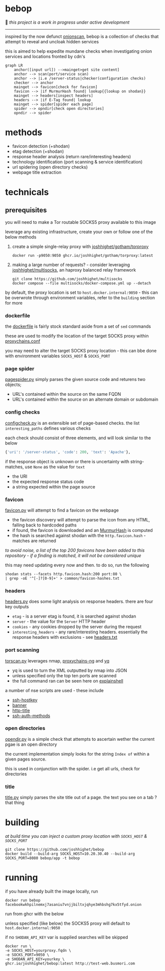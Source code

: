 # bebop

:construction: _this project is a work in progress under active development_

---

inspired by the now defunct [onionscan](https://github.com/s-rah/onionscan), bebop is a collection of checks that attempt to reveal and uncloak hidden services

this is aimed to help expedite mundane checks when investigating onion services and locations fronted by cdn's

```mermaid
graph LR
    anchor([input url]) -->mainget>get site content]
    anchor --> scan(port/service scan)
    anchor --> |i.e /server-status|checker(configuration checks)
    checker --> anchor
    mainget --> favicon[check for favicon]
    favicon --> |if MurmurHash found| lookup{{lookup on shodan}}
    mainget --> headers[inspect headers]
    headers --> |if E-Tag found| lookup
    mainget --> spider[spider each page]
    spider --> opndir[check open directories]
    opndir --> spider
```

# methods

- favicon detection (+shodan)
- etag detection (+shodan)
- response header analysis (return rare/interesting headers)
- technology identification (port scanning & service identification)
- url spidering (open directory checks)
- webpage title extraction

# technicals

## prerequisites

you will need to make a Tor routable SOCKS5 proxy available to this image

leverage any existing infrastructure, create your own or follow one of the below methods

1. create a simple single-relay proxy with [joshhighet/gotham/torproxy](https://github.com/joshhighet/gotham/pkgs/container/gotham%2Ftorproxy)

    ```shell
    docker run -p9050:9050 ghcr.io/joshhighet/gotham/torproxy:latest
    ```

2. making a large number of requests? - consider leveraging [joshhighet/multisocks](https://github.com/joshhighet/multisocks), an haproxy balanced relay framework

    ```shell
    git clone https://github.com/joshhighet/multisocks
    docker compose --file multisocks/docker-compose.yml up --detach
    ```
    
by default, the proxy location is set to `host.docker.internal:9050` - this can be overwrote through environment variables, refer to the `building` section for more

### dockerfile

the [dockerfile](app/dockerfile) is fairly stock standard aside from a set of `sed` commands

these are used to modify the location of the target SOCKS proxy within [proxychains.conf](app/proxychains.conf)

you may need to alter the target SOCKS proxy location - this can bbe done with environment variables `SOCKS_HOST` & `SOCKS_PORT`

### page spider

[pagespider.py](app/pagespider.py) simply parses the given source code and returens two objects;

- URL's contained within the source on the same FQDN
- URL's contained within the source on an alternate domain or subdomain

### config checks

[configcheck.py](app/configcheck.py) is an extensible set of page-based checks. the list `interesting_paths` defines various checks

each check should consist of three elements, and will look similar to the below 

```python
{'uri': '/server-status', 'code': 200, 'text': 'Apache'},
```

if the response object is unknown or there is uncertainty with string-matches, use `None` as the value for `text`

  - the URI
  - the expected response status code
  - a string expected within the page source

### favicon

[favicon.py](app/favicon.py) will attempt to find a favicon on the webpage

- the favicon discovery will attempt to parse the icon from any HTML, falling back to hardcoded paths
- if found, the favicon is downloaded and an [MurmurHash](https://commons.apache.org/proper/commons-codec/apidocs/org/apache/commons/codec/digest/MurmurHash3.html) is computed
- the hash is searched against shodan with the `http.favicon.hash` - matches are returned

_to avoid noise, a list of the top 200 favicons have been added to this repository - if a finding is matched, it will not be considered unique_

this may need updating every now and then. to do so, run the following

```shell
shodan stats --facets http.favicon.hash:200 port:80 \
| grep -oE '^[-]?[0-9]+' > common/favicon-hashes.txt
```

### headers

[headers.py](app/headers.py) does some light analysis on response headers. there are four key outputs

- `etag` - is a server etag is found, it is searched against shodan
- `server` - the value for the `Server` HTTP header
- `cookies` - any cookies dropped by the server during the request
- `interesting_headers` - any rare/interesting headers. essentially the response headers with exclusions - see [headers.txt](app/common/headers.txt)

### port scanning

[torscan.py](app/torscan.py) leverages nmap, [proxychains-ng](https://github.com/rofl0r/proxychains-ng) and [yq](https://github.com/kislyuk/yq)

- yq is used to turn the XML outputted by nmap into JSON
- unless specified only the top ten ports are scanned
- the full command ran can be seen here on [explainshell](https://explainshell.com/explain?cmd=nmap+-sT+-PN+-n+-sV+--version-intensity+3+--script+ssh-hostkey%2Cbanner%2Chttp-title+--script-args+http.useragent%3D%22USERAGENT%22%2Cssh_hostkey%3Dall+--top-ports+200)

a number of nse scripts are used - these include
- [ssh-hostkey](https://nmap.org/nsedoc/scripts/ssh-hostkey.html)
- [banner](https://nmap.org/nsedoc/scripts/banner.html)
- [http-title](https://nmap.org/nsedoc/scripts/http-title.html)
- [ssh-auth-methods](https://nmap.org/nsedoc/scripts/ssh-auth-methods.html)

### open directories

[opendir.py](app/opendir.py) is a simple check that attempts to ascertain wether the current pgae is an open directory

the current implementation simply looks for the string `Index of` within a given pages source.

this is used in conjunction with the spider. i.e get all urls, check for directories

### title

[title.py](app/title.py) simply parses the site title out of a page. the text you see on a tab ? that thing

# building

_at build time you can inject a custom proxy location with `SOCKS_HOST` & `SOCKS_PORT`_

```shell
git clone https://github.com/joshhighet/bebop
docker build --build-arg SOCKS_HOST=10.20.30.40 --build-arg SOCKS_PORT=8080 bebop/app -t bebop
```

# running

if you have already built the image locally, run

```shell
docker run bebop facebookwkhpilnemxj7asaniu7vnjjbiltxjqhye3mhbshg7kx5tfyd.onion
```

run from ghcr with the below

unless specified (like below) the SOCKS5 proxy will default to `host.docker.internal:9050`

if no `SHODAN_API_KEY` var is supplied searches will be skipped

```shell
docker run \
-e SOCKS_HOST=yourproxy.fqdn \
-e SOCKS_PORT=9050 \
-e SHODAN_API_KEY=yourkey \
ghcr.io/joshhighet/bebop:latest http://test-web.busmori.com
```